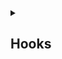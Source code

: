 <details>
<summary> <h2>Hooks</h2></summary>
    
• <a href="https://github.com/Mubeen-Ahmad/React_Notes/blob/main/1%20State_hooks.md">1 State Hook</a><br>
• <a href="https://github.com/Mubeen-Ahmad/React_Notes/blob/main/2%20intialize_vs_call.md">1.1 Initialize VS Call Hook</a><br>

</details>
